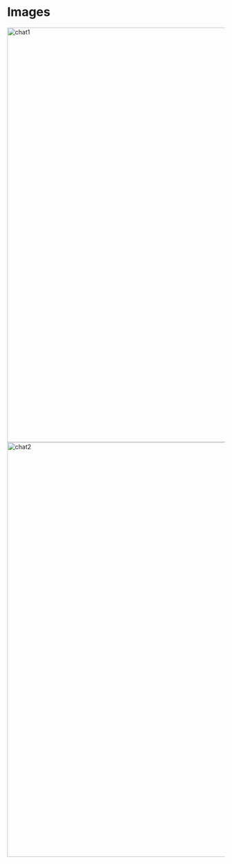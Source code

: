 # Images

<img width="960" alt="chat1" src="https://github.com/ktripathi2281/mychatApp/assets/75520665/bde98186-143c-4691-a077-3864b6561f88">
<img width="960" alt="chat2" src="https://github.com/ktripathi2281/mychatApp/assets/75520665/1f048ad8-340e-45a2-a65e-52df7c44cd13">
